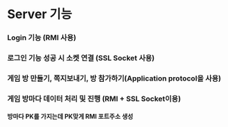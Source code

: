 # Server 기능
### Login 기능 (RMI 사용)
### 로그인 기능 성공 시 소켓 연결 (SSL Socket 사용)
### 게임 방 만들기, 쪽지보내기, 방 참가하기(Application protocol을 사용)
### 게임 방마다 데이터 처리 및 진행 (RMI + SSL Socket이용) 
####  방마다 PK를 가지는데 PK맞게 RMI 포트주소 생성

